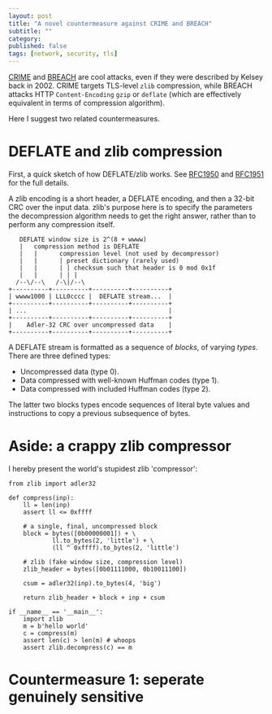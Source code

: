 ```yaml
---
layout: post
title: "A novel countermeasure against CRIME and BREACH"
subtitle: ""
category: 
published: false
tags: [network, security, tls]
---
```

[CRIME][crime] and [BREACH][breach] are cool attacks, even if they were described by Kelsey back in 2002.  CRIME targets TLS-level `zlib` compression, while BREACH attacks HTTP `Content-Encoding` `gzip` or `deflate` (which are effectively equivalent in terms of compression algorithm).

Here I suggest two related countermeasures.

# DEFLATE and zlib compression
First, a quick sketch of how DEFLATE/zlib works.  See [RFC1950][rfc1950] and [RFC1951][rfc1951] for the full details.

A zlib encoding is a short header, a DEFLATE encoding, and then a 32-bit CRC over the input data.  zlib's purpose here is to specify the parameters the decompression algorithm needs to get the right answer, rather than to perform any compression itself.

       DEFLATE window size is 2^(8 + wwww)
       |   compression method is DEFLATE
       |   |      compression level (not used by decompressor)  
       |   |      | preset dictionary (rarely used)
       |   |      | | checksum such that header is 0 mod 0x1f
       |   |      | | |
      /--\/--\   /-\|/--\
    +----------+----------+----------+----------+
    | wwww1000 | LLL0cccc |  DEFLATE stream...  |
    +----------+----------+----------+----------+
    | ...                                       |
    +----------+----------+----------+----------+
    |    Adler-32 CRC over uncompressed data    |
    +----------+----------+----------+----------+

A DEFLATE stream is formatted as a sequence of *blocks*, of varying *types*.  There are three defined types:

* Uncompressed data (type 0).
* Data compressed with well-known Huffman codes (type 1).
* Data compressed with included Huffman codes (type 2).

The latter two blocks types encode sequences of literal byte values and instructions to copy a previous subsequence of bytes.

# Aside: a crappy zlib compressor
I hereby present the world's stupidest zlib 'compressor':

    from zlib import adler32

    def compress(inp):
        ll = len(inp)
        assert ll <= 0xffff
        
        # a single, final, uncompressed block
        block = bytes([0b00000001]) + \
                ll.to_bytes(2, 'little') + \
                (ll ^ 0xffff).to_bytes(2, 'little')
        
        # zlib (fake window size, compression level)
        zlib_header = bytes([0b01111000, 0b10011100])
        
        csum = adler32(inp).to_bytes(4, 'big')
        
        return zlib_header + block + inp + csum

    if __name__ == '__main__':
        import zlib
        m = b'hello world'
        c = compress(m)
        assert len(c) > len(m) # whoops
        assert zlib.decompress(c) == m

# Countermeasure 1: seperate genuinely sensitive 
        
[crime]: https://docs.google.com/presentation/d/11eBmGiHbYcHR9gL5nDyZChu_-lCa2GizeuOfaLU2HOU
[breach]: http://breachattack.com/
[rfc1951]: http://tools.ietf.org/html/rfc1951
[rfc1950]: http://tools.ietf.org/html/rfc1950